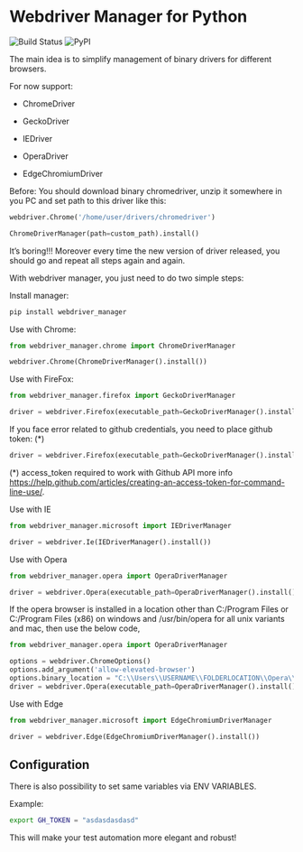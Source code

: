 # Webdriver Manager for Python

![Build Status](https://travis-ci.org/SergeyPirogov/webdriver_manager.svg?branch=master)
![PyPI](https://img.shields.io/pypi/v/webdriver_manager.svg)

The main idea is to simplify management of binary drivers for different browsers.

For now support:

- ChromeDriver

- GeckoDriver

- IEDriver

- OperaDriver

- EdgeChromiumDriver

Before:
You should download binary chromedriver, unzip it somewhere in you PC and set path to this driver like this:

```python
webdriver.Chrome('/home/user/drivers/chromedriver')

ChromeDriverManager(path=custom_path).install()
```

It’s boring!!! Moreover every time the new version of driver released, you should go and repeat all steps again and again.

With webdriver manager, you just need to do two simple steps:

Install manager:

```bash
pip install webdriver_manager
```

Use with Chrome:

```python
from webdriver_manager.chrome import ChromeDriverManager

webdriver.Chrome(ChromeDriverManager().install())
```

Use with FireFox:

```python
from webdriver_manager.firefox import GeckoDriverManager

driver = webdriver.Firefox(executable_path=GeckoDriverManager().install())
```

If you face error related to github credentials, you need to place github token: (\*)

```python
driver = webdriver.Firefox(executable_path=GeckoDriverManager().install())
```

(\*) access_token required to work with Github API more info <https://help.github.com/articles/creating-an-access-token-for-command-line-use/>.

Use with IE

```python
from webdriver_manager.microsoft import IEDriverManager

driver = webdriver.Ie(IEDriverManager().install())
```

Use with Opera

```python
from webdriver_manager.opera import OperaDriverManager

driver = webdriver.Opera(executable_path=OperaDriverManager().install()
```

If the opera browser is installed in a location other than C:/Program Files or C:/Program Files (x86) on windows
and /usr/bin/opera for all unix variants and mac, then use the below code,

```python
from webdriver_manager.opera import OperaDriverManager

options = webdriver.ChromeOptions()
options.add_argument('allow-elevated-browser')
options.binary_location = "C:\\Users\\USERNAME\\FOLDERLOCATION\\Opera\\VERSION\\opera.exe"
driver = webdriver.Opera(executable_path=OperaDriverManager().install(), options=options)
```

Use with Edge

```python
from webdriver_manager.microsoft import EdgeChromiumDriverManager

driver = webdriver.Edge(EdgeChromiumDriverManager().install())
```

## Configuration

There is also possibility to set same variables via ENV VARIABLES.

Example:

```bash
export GH_TOKEN = "asdasdasdasd"
```

This will make your test automation more elegant and robust!
